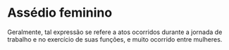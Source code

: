 # Assédio feminino
Geralmente, tal expressão se refere a atos ocorridos durante a jornada de trabalho e no exercício de suas funções, e muito ocorrido entre mulheres. 
